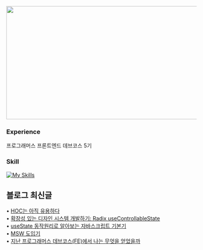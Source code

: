 <a href="https://www.solve-nyang.com"><img src="https://api.solve-nyang.com/compose/chldlr98" width="600" height="300"/></a>

### Experience
프로그래머스 프론트엔드 데브코스 5기

<h3>Skill</h3>

[![My Skills](https://skillicons.dev/icons?i=ts,react&theme=dark)](https://skillicons.dev)

## 블로그 최신글
• <a href=https://choi-ik.tistory.com/entry/HOC%EB%8A%94-%EC%95%84%EC%A7%81-%EC%9C%A0%EC%9A%A9%ED%95%98%EB%8B%A4>HOC는 아직 유용하다</a></br>• <a href=https://choi-ik.tistory.com/entry/%ED%99%95%EC%9E%A5%EC%84%B1-%EC%9E%88%EB%8A%94-%EB%94%94%EC%9E%90%EC%9D%B8-%EC%8B%9C%EC%8A%A4%ED%85%9C-%EA%B0%9C%EB%B0%9C%ED%95%98%EA%B8%B0-Radix-useControllableState>확장성 있는 디자인 시스템 개발하기: Radix useControllableState</a></br>• <a href=https://choi-ik.tistory.com/entry/useState-%EB%8F%99%EC%9E%91%EC%9B%90%EB%A6%AC%EB%A1%9C-%EC%95%8C%EC%95%84%EB%B3%B4%EB%8A%94-%EC%9E%90%EB%B0%94%EC%8A%A4%ED%81%AC%EB%A6%BD%ED%8A%B8-%EA%B8%B0%EB%B3%B8%EA%B8%B0>useState 동작원리로 알아보는 자바스크립트 기본기</a></br>• <a href=https://choi-ik.tistory.com/entry/MSW-%EB%8F%84%EC%9E%85%EA%B8%B0>MSW 도입기</a></br>• <a href=https://choi-ik.tistory.com/entry/%EC%A7%80%EB%82%9C-%ED%94%84%EB%A1%9C%EA%B7%B8%EB%9E%98%EB%A8%B8%EC%8A%A4-%EB%8D%B0%EB%B8%8C%EC%BD%94%EC%8A%A4FE%EC%97%90%EC%84%9C-%EB%82%98%EB%8A%94-%EB%AC%B4%EC%97%87%EC%9D%84-%EC%96%BB%EC%97%88%EC%9D%84%EA%B9%8C>지난 프로그래머스 데브코스(FE)에서 나는 무엇을 얻었을까</a></br>
